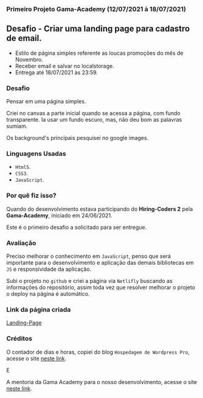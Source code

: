 ### Primeiro Projeto Gama-Academy (12/07/2021 à 18/07/2021)

## Desafio - Criar uma **landing page** para cadastro de email.

* Estilo de página simples referente as loucas promoções do mês de Novembro.
* Receber email e salvar no localstorage.
* Entrega até 18/07/2021 às 23:59.

### Desafio

Pensar em uma página simples.

Criei no canvas a parte inicial quando se acessa a página, com fundo transparente.  Ia usar um fundo escuro, mas, não deu bom as palavras sumiam.

Os background's principais pesquisei no google images.

### Linguagens Usadas

* `Html5`.
* `CSS3`.
* `JavaScript`.

### Por quê fiz isso?

Quando do desenvolvimento estava participando do **Hiring-Coders 2** pela **Gama-Academy**, iniciado em 24/06/2021.

Este é o primeiro desafio a solicitado para ser entregue.

### Avaliação

Preciso melhorar o conhecimento em `JavaScript`, penso que será importante para o desenvolvimento e aplicação das demais bibliotecas em `JS` e responsividade da aplicação.

Subi o projeto no `github` e criei a página via `Netlifly` buscando as informações do repositório, assim toda vez que resolver melhorar o projeto o deploy na página é automático.

### Link da página criada

[Landing-Page](https://landpagind-desafio-hiringcoders2.netlify.app/)

### Créditos

O contador de dias e horas, copiei do blog `Hospedagem de Wordpress Pro`, acesse o site [neste link](https://hospedagemwordpresspro.com.br/contador-de-dias-para-black-friday-em-javascript-e-css/).

E

A mentoria da Gama Academy para o nosso desenvolvimento, acesse o site [neste link](https://www.gama.academy/?utm_source=google&utm_medium=compramidia&utm_campaign=institucional-brand).

